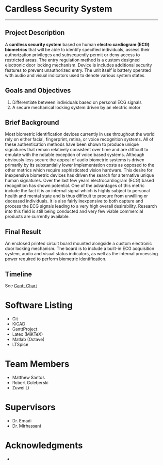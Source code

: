 # Cardless Security System
***
## Project Description
A **cardless security system** based on human **electro cardiogram (ECG) biometrics** that will be able to identify specified individuals, assess their authorization privileges and subsequently permit or deny access to
restricted areas. The entry regulation method is a custom designed electronic door locking
mechanism. Device is includes additional security features to prevent unauthorized entry. The unit
itself is battery operated with audio and visual indicators used to denote various system states.

## Goals and Objectives
1) Differentiate between individuals based on personal ECG signals
2) A secure mechanical locking system driven by an electric motor
## Brief Background
Most biometric identification devices currently in use throughout the world rely on either facial,
fingerprint, retina, or voice recognition systems. All of these authentication methods have been shown to
produce unique signatures that remain relatively consistent over time and are difficult to emulate with
the notable exception of voice based systems. Although obviously less secure the appeal of audio
biometric systems is driven primarily by its substantially lower implementation costs as opposed to the
other metrics which require sophisticated vision hardware. This desire for inexpensive biometric devices
has driven the search for alternative unique human signatures. Over the last few years electrocardiogram
(ECG) based recognition has shown potential. One of the advantages of this metric include the fact it is
an internal signal which is highly subject to personal health and mental state and is thus difficult to
procure from unwilling or deceased individuals. It is also fairly inexpensive to both capture and process
the ECG signals leading to a very high overall desirability. Research into this field is still being
conducted and very few viable commercial products are currently available.

## Final Result
An enclosed printed circuit board mounted alongside a custom electronic door locking mechanism.
The board is to include a built-in ECG acquisition system, audio and visual status indicators, as well as
the internal processing power required to perform biometric identification.

## Timeline
See [Gantt Chart](/documents/reports/Proposal/ProjectSchedule.pdf)

# Software Listing
* Git
* KiCAD
* GanttProject
* Latex (MiKTeX)
* Matlab (Octave)
* LTSpice

# Team Members
* Matthew Santos
* Robert Goleberski
* Zuwei Li
# Supervisors
* Dr. Emadi
* Dr. Mirhassani

# Acknowledgments
*
